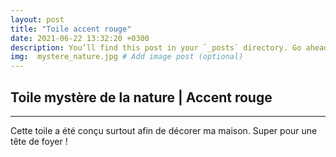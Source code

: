 ```yaml
---
layout: post
title: "Toile accent rouge"
date: 2021-06-22 13:32:20 +0300
description: You’ll find this post in your `_posts` directory. Go ahead and edit it and re-build the site to see your changes. # Add post description (optional)
img:  mystere_nature.jpg # Add image post (optional)
---
```

## Toile mystère de la nature | Accent rouge
---
Cette toile a été conçu surtout afin de décorer ma maison.
Super pour une tête de foyer !

[jekyll-docs]: https://jekyllrb.com/docs/home
[jekyll-gh]:   https://github.com/jekyll/jekyll
[jekyll-talk]: https://talk.jekyllrb.com/
